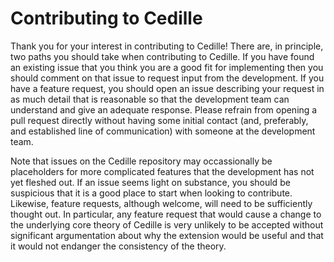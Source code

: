 # Contributing to Cedille

Thank you for your interest in contributing to Cedille!
There are, in principle, two paths you should take when contributing to Cedille.
If you have found an existing issue that you think you are a good fit for implementing then you should comment on that issue to request input from the development.
If you have a feature request, you should open an issue describing your request in as much detail that is reasonable so that the development team can understand and give an adequate response.
Please refrain from opening a pull request directly without having some initial contact (and, preferably, and established line of communication) with someone at the development team.

Note that issues on the Cedille repository may occassionally be placeholders for more complicated features that the development has not yet fleshed out.
If an issue seems light on substance, you should be suspicious that it is a good place to start when looking to contribute.
Likewise, feature requests, although welcome, will need to be sufficiently thought out.
In particular, any feature request that would cause a change to the underlying core theory of Cedille is very unlikely to be accepted without significant argumentation about why the extension would be useful and that it would not endanger the consistency of the theory.
